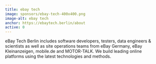 ```yaml
---
title: ebay tech
image: sponsors/ebay-tech-400x400.png
image-alt: ebay tech
anchor: https://ebaytech.berlin/about
active: 0
---
```


eBay Tech Berlin includes software developers, testers, data engineers & scientists as well as site operations teams from eBay Germany, eBay Kleinanzeigen, mobile.de and MOTOR-TALK. We build leading online platforms using the latest technologies and methods.

